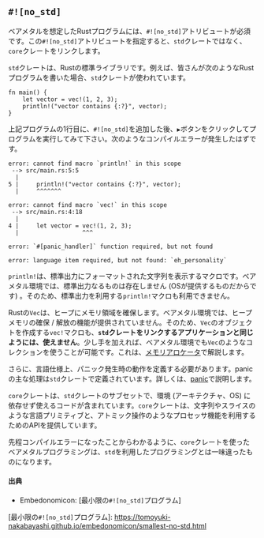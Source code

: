 ## `#![no_std]`

ベアメタルを想定したRustプログラムには、`#![no_std]`アトリビュートが必須です。この`#![no_std]`アトリビュートを指定すると、`std`クレートではなく、`core`クレートをリンクします。

`std`クレートは、Rustの標準ライブラリです。例えば、皆さんが次のようなRustプログラムを書いた場合、`std`クレートが使われています。

```rust,editable
fn main() {
    let vector = vec!(1, 2, 3);
    println!("vector contains {:?}", vector);
}
```

上記プログラムの1行目に、`#![no_std]`を追加した後、`▶`ボタンをクリックしてプログラムを実行してみて下さい。次のようなコンパイルエラーが発生したはずです。

```
error: cannot find macro `println!` in this scope
 --> src/main.rs:5:5
  |
5 |     println!("vector contains {:?}", vector);
  |     ^^^^^^^

error: cannot find macro `vec!` in this scope
 --> src/main.rs:4:18
  |
4 |     let vector = vec!(1, 2, 3);
  |                  ^^^

error: `#[panic_handler]` function required, but not found

error: language item required, but not found: `eh_personality`
```

`println!`は、標準出力にフォーマットされた文字列を表示するマクロです。ベアメタル環境では、標準出力なるものは存在しません (OSが提供するものだからです) 。そのため、標準出力を利用する`println!`マクロも利用できません。

Rustの`Vec`は、ヒープにメモリ領域を確保します。ベアメタル環境では、ヒープメモリの確保 / 解放の機能が提供されていません。そのため、`Vec`のオブジェクトを作成する`vec!`マクロも、**`std`クレートをリンクするアプリケーションと同じようには、使えません**。少し手を加えれば、ベアメタル環境でも`Vec`のようなコレクションを使うことが可能です。これは、[メモリアロケータ]で解説します。

[メモリアロケータ]: allocator.md

さらに、言語仕様上、パニック発生時の動作を定義する必要があります。panicの主な処理は`std`クレートで定義されています。詳しくは、[panic]で説明します。

[panic]: panic.md

`core`クレートは、`std`クレートのサブセットで、環境 (アーキテクチャ、OS) に依存せず使えるコードが含まれています。`core`クレートは、文字列やスライスのような言語プリミティブと、アトミック操作のようなプロセッサ機能を利用するためのAPIを提供しています。

先程コンパイルエラーになったことからわかるように、`core`クレートを使ったベアメタルプログラミングは、`std`を利用したプログラミングとは一味違ったものになります。

#### 出典

- Embedonomicon: [最小限の`#![no_std]`プログラム]

[最小限の`#![no_std]`プログラム]: https://tomoyuki-nakabayashi.github.io/embedonomicon/smallest-no-std.html